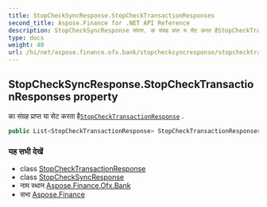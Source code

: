 ```yaml
---
title: StopCheckSyncResponse.StopCheckTransactionResponses
second_title: Aspose.Finance for .NET API Reference
description: StopCheckSyncResponse संपत्त. क संग्रह प्रप्त य सेट करत हैStopCheckTransactionResponse .
type: docs
weight: 40
url: /hi/net/aspose.finance.ofx.bank/stopchecksyncresponse/stopchecktransactionresponses/
---
```

## StopCheckSyncResponse.StopCheckTransactionResponses property

का संग्रह प्राप्त या सेट करता है[`StopCheckTransactionResponse`](../../stopchecktransactionresponse/) .

```csharp
public List<StopCheckTransactionResponse> StopCheckTransactionResponses { get; set; }
```

### यह सभी देखें

* class [StopCheckTransactionResponse](../../stopchecktransactionresponse/)
* class [StopCheckSyncResponse](../)
* नाम स्थान [Aspose.Finance.Ofx.Bank](../../stopchecksyncresponse/)
* सभा [Aspose.Finance](../../../)


